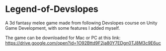 # Legend-of-Devslopes
A 3d fantasy melee game made from following Devslopes course on Unity Game Development, with some features I added myself.

The game can be downloaded for Mac or PC at this link: https://drive.google.com/open?id=1O92Bttd9F2ja80Y7EDgn0TJ8M3c9E6uc
